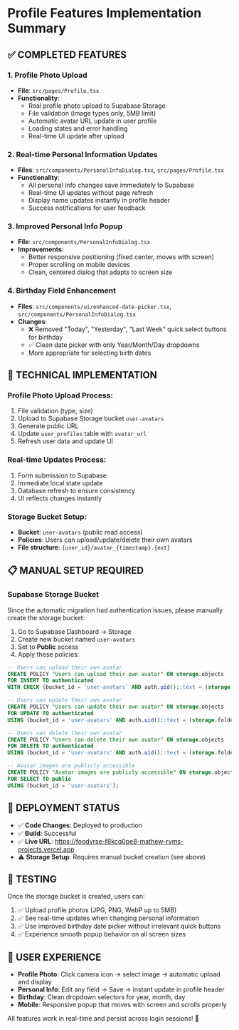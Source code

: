 # Profile Features Implementation Summary

## ✅ **COMPLETED FEATURES**

### 1. **Profile Photo Upload**
- **File**: `src/pages/Profile.tsx`
- **Functionality**: 
  - Real profile photo upload to Supabase Storage
  - File validation (image types only, 5MB limit)
  - Automatic avatar URL update in user profile
  - Loading states and error handling
  - Real-time UI update after upload

### 2. **Real-time Personal Information Updates**
- **Files**: `src/components/PersonalInfoDialog.tsx`, `src/pages/Profile.tsx`
- **Functionality**:
  - All personal info changes save immediately to Supabase
  - Real-time UI updates without page refresh
  - Display name updates instantly in profile header
  - Success notifications for user feedback

### 3. **Improved Personal Info Popup**
- **File**: `src/components/PersonalInfoDialog.tsx`
- **Improvements**:
  - Better responsive positioning (fixed center, moves with screen)
  - Proper scrolling on mobile devices
  - Clean, centered dialog that adapts to screen size

### 4. **Birthday Field Enhancement**
- **Files**: `src/components/ui/enhanced-date-picker.tsx`, `src/components/PersonalInfoDialog.tsx`
- **Changes**:
  - ❌ Removed "Today", "Yesterday", "Last Week" quick select buttons for birthday
  - ✅ Clean date picker with only Year/Month/Day dropdowns
  - More appropriate for selecting birth dates

## 🔧 **TECHNICAL IMPLEMENTATION**

### Profile Photo Upload Process:
1. File validation (type, size)
2. Upload to Supabase Storage bucket `user-avatars`
3. Generate public URL
4. Update `user_profiles` table with `avatar_url`
5. Refresh user data and update UI

### Real-time Updates Process:
1. Form submission to Supabase
2. Immediate local state update
3. Database refresh to ensure consistency
4. UI reflects changes instantly

### Storage Bucket Setup:
- **Bucket**: `user-avatars` (public read access)
- **Policies**: Users can upload/update/delete their own avatars
- **File structure**: `{user_id}/avatar_{timestamp}.{ext}`

## 📋 **MANUAL SETUP REQUIRED**

### Supabase Storage Bucket
Since the automatic migration had authentication issues, please manually create the storage bucket:

1. Go to Supabase Dashboard → Storage
2. Create new bucket named `user-avatars`
3. Set to **Public** access
4. Apply these policies:

```sql
-- Users can upload their own avatar
CREATE POLICY "Users can upload their own avatar" ON storage.objects
FOR INSERT TO authenticated
WITH CHECK (bucket_id = 'user-avatars' AND auth.uid()::text = (storage.foldername(name))[1]);

-- Users can update their own avatar
CREATE POLICY "Users can update their own avatar" ON storage.objects
FOR UPDATE TO authenticated
USING (bucket_id = 'user-avatars' AND auth.uid()::text = (storage.foldername(name))[1]);

-- Users can delete their own avatar
CREATE POLICY "Users can delete their own avatar" ON storage.objects
FOR DELETE TO authenticated
USING (bucket_id = 'user-avatars' AND auth.uid()::text = (storage.foldername(name))[1]);

-- Avatar images are publicly accessible
CREATE POLICY "Avatar images are publicly accessible" ON storage.objects
FOR SELECT TO public
USING (bucket_id = 'user-avatars');
```

## 🚀 **DEPLOYMENT STATUS**

- ✅ **Code Changes**: Deployed to production
- ✅ **Build**: Successful
- ✅ **Live URL**: https://foodvrse-f8kcq0pe8-mathew-ryms-projects.vercel.app
- ⚠️ **Storage Setup**: Requires manual bucket creation (see above)

## 🧪 **TESTING**

Once the storage bucket is created, users can:
1. ✅ Upload profile photos (JPG, PNG, WebP up to 5MB)
2. ✅ See real-time updates when changing personal information
3. ✅ Use improved birthday date picker without irrelevant quick buttons
4. ✅ Experience smooth popup behavior on all screen sizes

## 📝 **USER EXPERIENCE**

- **Profile Photo**: Click camera icon → select image → automatic upload and display
- **Personal Info**: Edit any field → Save → instant update in profile header
- **Birthday**: Clean dropdown selectors for year, month, day
- **Mobile**: Responsive popup that moves with screen and scrolls properly

All features work in real-time and persist across login sessions! 🎉